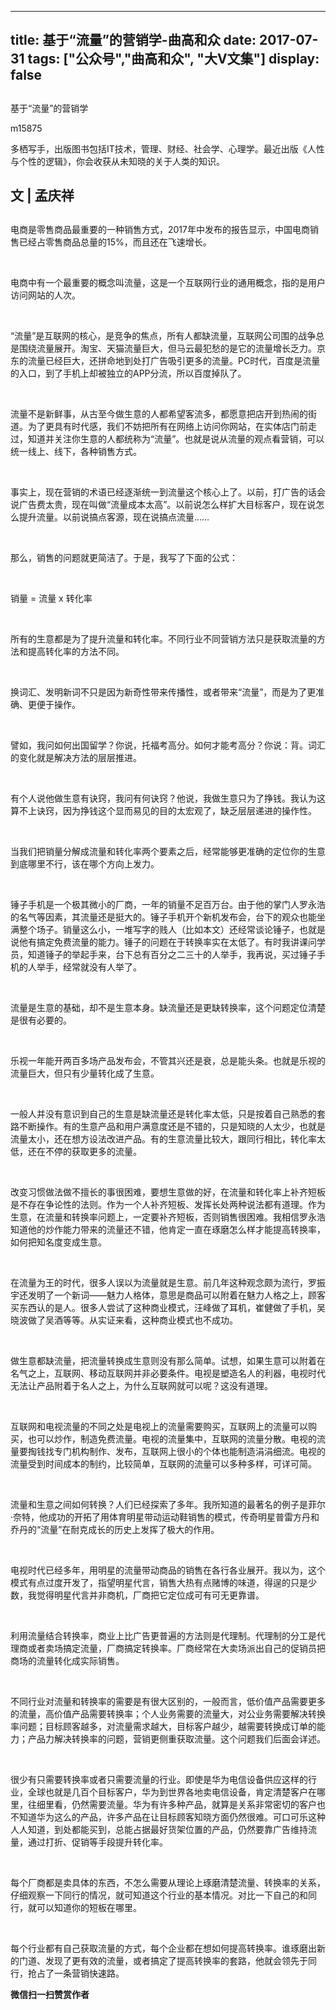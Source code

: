 
---
title:   基于“流量”的营销学-曲高和众
date: 2017-07-31
tags: ["公众号","曲高和众", "大V文集"]
display: false
---


## 



基于“流量”的营销学




m15875




多栖写手，出版图书包括IT技术，管理、财经、社会学、心理学。最近出版《人性与个性的逻辑》，你会收获从未知晓的关于人类的知识。


## **文 | 孟庆祥**

## 

电商是零售商品最重要的一种销售方式，2017年中发布的报告显示，中国电商销售已经占零售商品总量的15%，而且还在飞速增长。

&nbsp;

电商中有一个最重要的概念叫流量，这是一个互联网行业的通用概念，指的是用户访问网站的人次。

&nbsp;

“流量”是互联网的核心，是竞争的焦点，所有人都缺流量，互联网公司围的战争总是围绕流量展开。淘宝、天猫流量巨大，但马云最犯愁的是它的流量增长乏力。京东的流量已经巨大，还拼命地到处打广告吸引更多的流量。PC时代，百度是流量的入口，到了手机上却被独立的APP分流，所以百度掉队了。

&nbsp;

流量不是新鲜事，从古至今做生意的人都希望客流多，都愿意把店开到热闹的街道。为了更具有时代感，我们不妨把所有在网络上访问你网站，在实体店门前走过，知道并关注你生意的人都统称为“流量”。也就是说从流量的观点看营销，可以统一线上、线下，各种销售方式。

&nbsp;

事实上，现在营销的术语已经逐渐统一到流量这个核心上了。以前，打广告的话会说广告费太贵，现在叫做“流量成本太高”。以前说怎么样扩大目标客户，现在说怎么提升流量。以前说搞点客源，现在说搞点流量……

&nbsp;

那么，销售的问题就更简洁了。于是，我写了下面的公式：

&nbsp;

销量 = 流量 x 转化率

&nbsp;

所有的生意都是为了提升流量和转化率。不同行业不同营销方法只是获取流量的方法和提高转化率的方法不同。

&nbsp;

换词汇、发明新词不只是因为新奇性带来传播性，或者带来“流量”，而是为了更准确、更便于操作。

&nbsp;

譬如，我问如何出国留学？你说，托福考高分。如何才能考高分？你说：背。词汇的变化就是解决方法的层层推进。

&nbsp;

有个人说他做生意有诀窍，我问有何诀窍？他说，我做生意只为了挣钱。我认为这算不上诀窍，因为挣钱这个显而易见的目的太宏观了，缺乏层层递进的操作性。

&nbsp;

当我们把销量分解成流量和转化率两个要素之后，经常能够更准确的定位你的生意到底哪里不行，该在哪个方向上发力。

&nbsp;

锤子手机是一个极其微小的厂商，一年的销量不足百万台。由于他的掌门人罗永浩的名气等因素，其流量还是挺大的。锤子手机开个新机发布会，台下的观众也能坐满整个场子。销量这么小，一堆写字的贱人（比如本文）还经常谈论锤子，也就是说他有搞定免费流量的能力。锤子的问题在于转换率实在太低了。有时我讲课问学员，知道锤子的举起手来，台下总有百分之二三十的人举手，我再说，买过锤子手机的人举手，经常就没有人举了。

&nbsp;

流量是生意的基础，却不是生意本身。缺流量还是更缺转换率，这个问题定位清楚是很有必要的。

&nbsp;

乐视一年能开两百多场产品发布会，不管其兴还是衰，总是能头条。也就是乐视的流量巨大，但只有少量转化成了生意。

&nbsp;

一般人并没有意识到自己的生意是缺流量还是转化率太低，只是按着自己熟悉的套路不断操作。有的生意产品和用户满意度还是不错的，只是知晓的人太少，也就是流量太小，还在想方设法改进产品。有的生意流量比较大，跟同行相比，转化率太低，还在不停的获取更多的流量。

&nbsp;

改变习惯做法做不擅长的事很困难，要想生意做的好，在流量和转化率上补齐短板是不存在争论性的法则。作为一个人补齐短板、发挥长处两种说法都有道理。作为生意，在流量和转换率问题上，一定要补齐短板，否则销售很困难。我相信罗永浩知道他的炒作能力带来的流量还不错，他肯定一直在琢磨怎么样才能提高转换率，如何把知名度变成生意。

&nbsp;

在流量为王的时代，很多人误以为流量就是生意。前几年这种观念颇为流行，罗振宇还发明了一个新词——魅力人格体，意思是商品可以附着在魅力人格之上，顾客买东西认的是人。很多人尝试了这种商业模式，汪峰做了耳机，崔健做了手机，吴晓波做了吴酒等等。从实证来看，这种商业模式也不成功。

&nbsp;

做生意都缺流量，把流量转换成生意则没有那么简单。试想，如果生意可以附着在名气之上，互联网、移动互联网并非必要条件。电视是塑造名人的利器，电视时代无法让产品附着于名人之上，为什么互联网就可以呢？这没有道理。

&nbsp;

互联网和电视流量的不同之处是电视上的流量需要购买，互联网上的流量可以购买，也可以炒作，制造免费流量。电视的流量集中，互联网的流量分散。电视的流量要掏钱找专门机构制作、发布，互联网上很小的个体也能制造涓涓细流。电视的流量受到时间成本的制约，比较简单，互联网的流量可以多种多样，可详可简。

&nbsp;

流量和生意之间如何转换？人们已经探索了多年。我所知道的最著名的例子是菲尔·奈特，他成功的开拓了用体育明星带动运动鞋销售的模式，传奇明星普雷方丹和乔丹的“流量”在耐克成长的历史上发挥了极大的作用。

&nbsp;

电视时代已经多年，用明星的流量带动商品的销售在各行各业展开。我以为，这个模式有点过度开发了，指望明星代言，销售大热有点赌博的味道，得逞的只是少数，我觉得明星代言并非商机，厂商把它定位成可有可无更靠谱。

&nbsp;

利用流量结合转换率，商业上比广告更普遍的方法则是代理制。代理制的分工是代理商或者卖场搞定流量，厂商搞定转换率。厂商经常在大卖场派出自己的促销员把商场的流量转化成实际销售。

&nbsp;

不同行业对流量和转换率的需要是有很大区别的，一般而言，低价值产品需要更多的流量，高价值产品需要转换率；个人业务需要的流量大，对公业务需要解决转换率问题；目标顾客越多，对流量需求越大，目标客户越少，越需要转换成订单的能力；产品力解决转换率的问题，营销更侧重获取流量。这个问题我们后面会详述。

&nbsp;

很少有只需要转换率或者只需要流量的行业。即使是华为电信设备供应这样的行业，全球也就是几百个目标客户，华为到世界各地卖电信设备，肯定清楚客户在哪里，往细里看，仍然需要流量。华为有许多种产品，就算是关系非常密切的客户也不知道华为这么的产品，许多产品在让目标顾客知晓方面仍然很难。可口可乐这种人人知道，到处都能买到，总能占据最好货架位置的产品，仍然要靠广告维持流量，通过打折、促销等手段提升转化率。

&nbsp;

每个厂商都是卖具体的东西，不怎么需要从理论上琢磨清楚流量、转换率的关系，仔细观察一下同行的情况，就可知道这个行业的基本情况。对比一下自己的和同行，就可以知道你的短板在哪里。

&nbsp;

每个行业都有自己获取流量的方式，每个企业都在想如何提高转换率。谁琢磨出新的门道、发现了更有效的流量，或者搞定了提高转换率的套路，他就会领先于同行，抢占了一条营销快速路。




**微信扫一扫赞赏作者**















